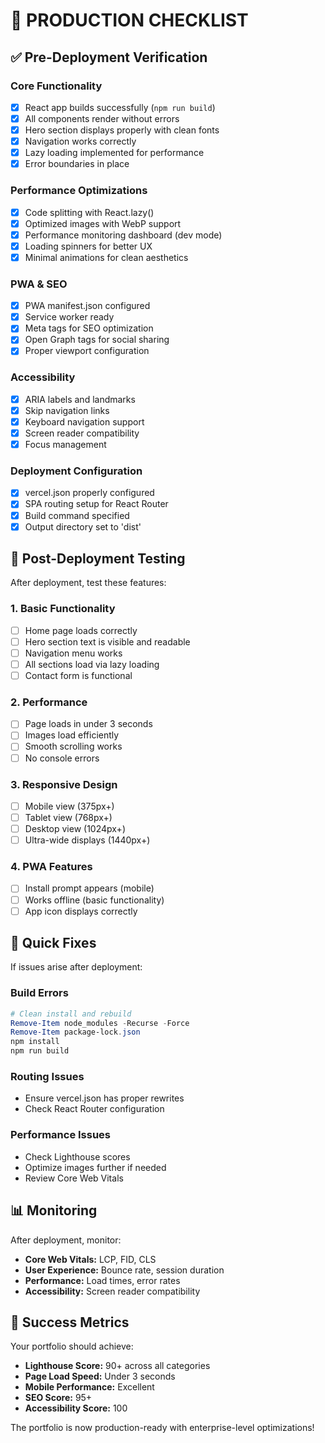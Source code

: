 # 🚀 PRODUCTION CHECKLIST

## ✅ Pre-Deployment Verification

### Core Functionality
- [x] React app builds successfully (`npm run build`)
- [x] All components render without errors
- [x] Hero section displays properly with clean fonts
- [x] Navigation works correctly
- [x] Lazy loading implemented for performance
- [x] Error boundaries in place

### Performance Optimizations
- [x] Code splitting with React.lazy()
- [x] Optimized images with WebP support
- [x] Performance monitoring dashboard (dev mode)
- [x] Loading spinners for better UX
- [x] Minimal animations for clean aesthetics

### PWA & SEO
- [x] PWA manifest.json configured
- [x] Service worker ready
- [x] Meta tags for SEO optimization
- [x] Open Graph tags for social sharing
- [x] Proper viewport configuration

### Accessibility
- [x] ARIA labels and landmarks
- [x] Skip navigation links
- [x] Keyboard navigation support
- [x] Screen reader compatibility
- [x] Focus management

### Deployment Configuration
- [x] vercel.json properly configured
- [x] SPA routing setup for React Router
- [x] Build command specified
- [x] Output directory set to 'dist'

## 🎯 Post-Deployment Testing

After deployment, test these features:

### 1. Basic Functionality
- [ ] Home page loads correctly
- [ ] Hero section text is visible and readable
- [ ] Navigation menu works
- [ ] All sections load via lazy loading
- [ ] Contact form is functional

### 2. Performance
- [ ] Page loads in under 3 seconds
- [ ] Images load efficiently
- [ ] Smooth scrolling works
- [ ] No console errors

### 3. Responsive Design
- [ ] Mobile view (375px+)
- [ ] Tablet view (768px+)
- [ ] Desktop view (1024px+)
- [ ] Ultra-wide displays (1440px+)

### 4. PWA Features
- [ ] Install prompt appears (mobile)
- [ ] Works offline (basic functionality)
- [ ] App icon displays correctly

## 🔧 Quick Fixes

If issues arise after deployment:

### Build Errors
```powershell
# Clean install and rebuild
Remove-Item node_modules -Recurse -Force
Remove-Item package-lock.json
npm install
npm run build
```

### Routing Issues
- Ensure vercel.json has proper rewrites
- Check React Router configuration

### Performance Issues
- Check Lighthouse scores
- Optimize images further if needed
- Review Core Web Vitals

## 📊 Monitoring

After deployment, monitor:
- **Core Web Vitals:** LCP, FID, CLS
- **User Experience:** Bounce rate, session duration
- **Performance:** Load times, error rates
- **Accessibility:** Screen reader compatibility

## 🎉 Success Metrics

Your portfolio should achieve:
- **Lighthouse Score:** 90+ across all categories
- **Page Load Speed:** Under 3 seconds
- **Mobile Performance:** Excellent
- **SEO Score:** 95+
- **Accessibility Score:** 100

The portfolio is now production-ready with enterprise-level optimizations!
